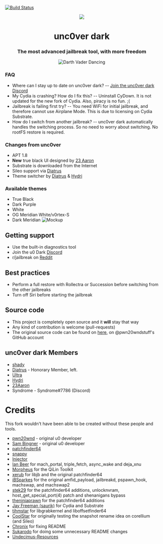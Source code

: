 [![Build Status](https://travis-ci.com/nqcshady/unc0ver-dark.svg?branch=master)](https://travis-ci.com/nqcshady/unc0ver-dark)
<center>
  <a href="" align="center"><img src="https://raw.githubusercontent.com/sukarodo/sukarodo.github.io/master/assets/main/u0%20Logo.png"></a>
  <br>
  <h1 align="center">unc0ver dark</h1>
  <h3 align="center">The most advanced jailbreak tool, with more freedom</h3>
  <p><img src="https://diatr.us/img/dv.gif" alt="Darth Vader Dancing" align="middle"></p>
</center>

### FAQ
* Where can I stay up to date on unc0ver dark? -- [Join the unc0ver dark Discord](https://discord.gg/4pYwBCb)
* My Cydia is crashing? How do I fix this? -- Uninstall CyDown. It is not updated for the new fork of Cydia. Also, piracy is no fun. ;(
* Jailbreak is failing first try? -- You need WiFi for initial jailbreak, and therefore cannot use Airplane Mode. This is due to licensing on Cydia Substrate. 
* How do I switch from another jailbreak? -- unc0ver dark automatically handles the switching process. So no need to worry about switching. No rootFS restore is required.

### Changes from unc0ver
* APT 1.8
* **New** true black UI designed by [23 Aaron](https://twitter.com/23Aaron_)
* Substrate is downloaded from the Internet
* Sileo support via [Diatrus](https://github.com/Diatrus)
* Theme switcher by [Diatrus](https://github.com/Diatrus) & [Hydri](https://twitter.com/HydriDev_)

### Available themes
* True Black
* Dark Purple
* White
* OG Meridian White/v0rtex-S
* Dark Meridian
![Mockup](https://i.imgur.com/tn73WXT.png)

## Getting support
* Use the built-in diagnostics tool
* Join the u0 Dark [Discord](https://discord.gg/4pYwBCb)
* r/jailbreak on [Reddit](https://reddit.com/r/jailbreak)

## Best practices
* Perform a full restore with Rollectra or Succession before switching from the other jailbreaks
* Turn off Siri before starting the jailbreak

## Source code
* This project is completely open source and it **will** stay that way
* Any kind of contribution is welcome (pull-requests)
* The original source code can be found on [here](https://github.com/pwn20wndstuff/Undecimus), on @pwn20wndstuff's GitHub account

## unc0ver dark Members
* [shady](https://twitter.com/versusess)
* [Diatrus](https://twitter.com/Diatrus) - Honorary Member, left.
* [Ultra](https://twitter.com/Ultra_038)
* [Hydri](https://twitter.com/HydriDev_)
* [23Aaron](https://twitter.com/23Aaron_)
* Syndrome - Syndrome#7786 (Discord)

# Credits
This fork wouldn't have been able to be created without these people and tools.
* [pwn20wnd](https://twitter.com/Pwn20wnd) - original u0 developer
* [Sam Bingner](https://twitter.com/sbingner) - original u0 developer
* [patchfinder64](https://github.com/pwn20wndstuff/patchfinder64/tree/d2df2a303885d773cab95c18536dc8b218b13ca1)
* [snappy](https://github.com/sbingner/snappy/tree/8c0f4ec12ccbcdc50212ac83541df7533083e556)
* [Injector](https://github.com/pwn20wndstuff/Injector/tree/4e25f6d5eb045a0b8b7362d8ad090474e7c73eef)
* [Ian Beer](https://twitter.com/i41nbeer) for mach_portal, triple_fetch, async_wake and deja_xnu
* [Morpheus](https://twitter.com/Morpheus______) for the QiLin Toolkit
* [xerub](https://twitter.com/xerub) for libjb and the original patchfinder64
* [iBSparkes](https://twitter.com/iBSparkes) for the original amfid_payload, jailbreakd, pspawn_hook, machswap, and machswap2
* [stek29](https://twitter.com/stek29) for the patchfinder64 additions, unlocknvram, host_get_special_port(4) patch and shenanigans bypass
* [theninjaprawn](https://twitter.com/theninjaprawn) for the patchfinder64 additions
* [Jay Freeman (saurik)](https://twitter.com/saurik) for Cydia and Substrate
* [tihmstar](https://twitter.com/tihmstar) for libgrabkernel and liboffsetfinder64
* [CoolStar](https://twitter.com/coolstarorg) for originally testing the snapshot rename idea on corellium (and Sileo)
* [Chronix](https://www.youtube.com/channel/UCEj2uj_VZYYOa8tIBb63tUg) for fixing README
* [Sukarodo](https://twitter.com/sukarodo) for doing some unnecessary README changes
* [Undecimus-Resources](https://github.com/pwn20wndstuff/Undecimus-Resources)

